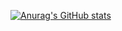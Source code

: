 [![Anurag's GitHub stats](https://github-readme-stats.vercel.app/api?username=AlexeyKazinich&count_private=true&show_icons=true&theme=dark)](https://github.com/anuraghazra/github-readme-stats)